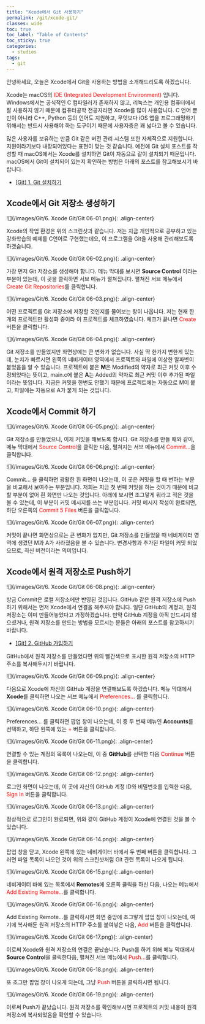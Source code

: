 ```yaml
---
title: "Xcode에서 Git 사용하기"
permalink: /git/xcode-git/
classes: wide
toc: true
toc_label: "Table of Contents"
toc_sticky: true
categories:
  - studies
tags:
  - git
---
```


안녕하세요, 오늘은 Xcode에서 Git을 사용하는 방법을 소개해드리도록 하겠습니다.

Xcode는 macOS의 <span style="color:red">IDE (Integrated Development Environment)</span> 입니다. Windows에서는 공식적인 C 컴파일러가 존재하지 않고, 리눅스는 개인용 컴퓨터에서 잘 사용하지 않기 때문에 컴퓨터공학 전공자라면 Xcode를 많이 사용합니다. C 언어 뿐만이 아니라 C++, Python 등의 언어도 지원하고, 무엇보다 iOS 앱을 프로그래밍하기 위해서는 반드시 사용해야 하는 도구이기 때문에 사용자층은 꽤 넓다고 볼 수 있습니다.

많은 사용자를 보유하는 만큼 Git 같은 버전 관리 시스템 또한 자체적으로 지원합니다. 지원이라기보다 내장되어있다는 표현이 맞는 것 같습니다. 예전에 Git 설치 포스트를 작성할 때 macOS에서는 Xcode를 설치하면 Git이 자동으로 같이 설치되기 때문입니다. macOS에서 Git이 설치되어 있는지 확인하는 방법은 아래의 포스트를 참고해보시기 바랍니다.

- [[Git] 1. Git 설치하기](/git/install-git/)

## Xcode에서 Git 저장소 생성하기

![](/images/Git/6. Xcode Git/Git 06-01.png){: .align-center}

Xcode의 작업 환경은 위의 스크린샷과 같습니다. 저는 지금 개인적으로 공부하고 있는 강화학습의 예제를 C언어로 구현했는데요, 이 프로그램을 Git을 사용해 관리해보도록 하겠습니다.

![](/images/Git/6. Xcode Git/Git 06-02.png){: .align-center}

가장 먼저 Git 저장소를 생성해야 합니다. 메뉴 막대를 보시면 **Source Control** 이라는 부분이 있는데, 이 곳을 클릭하면 서브 메뉴가 펼쳐집니다. 펼쳐진 서브 메뉴에서 <span style="color:red">Create Git Repositories</span>를 클릭합니다.

![](/images/Git/6. Xcode Git/Git 06-03.png){: .align-center}

어떤 프로젝트를 Git 저장소에 저장할 것인지를 물어보는 창이 나옵니다. 저는 현재 한 개의 프로젝트만 활성화 중이라 이 프로젝트를 체크하였습니다. 체크가 끝나면 <span style="color:red">Create</span> 버튼을 클릭합니다.

![](/images/Git/6. Xcode Git/Git 06-04.png){: .align-center}

Git 저장소를 만들었지만 화면상에는 큰 변화가 없습니다. 사실 딱 한가지 변한게 있는데, 눈치가 빠르시면 왼쪽의 네비게이터 영역에서 프로젝트와 파일에 이상한 알파벳이 붙었음을 알 수 있습니다. 프로젝트에 붙은 **M**은 Modified의 약자로 최근 커밋 이후 수정되었다는 뜻이고, main.c에 붙은 **A**는 Added의 약자로 최근 커밋 이후 추가된 파일이라는 뜻입니다. 지금은 커밋을 한번도 안했기 때문에 프로젝트에는 자동으로 M이 붙고, 파일에는 자동으로 A가 붙게 되는 것입니다.

## Xcode에서 Commit 하기

![](/images/Git/6. Xcode Git/Git 06-05.png){: .align-center}

Git 저장소를 만들었으니, 이제 커밋을 해보도록 합시다. Git 저장소를 만들 때와 같이, 메뉴 막대에서 <span style="color:red">Source Control</span>을 클릭한 다음, 펼쳐지는 서브 메뉴에서 <span style="color:red">Commit...</span>을 클릭합니다.

![](/images/Git/6. Xcode Git/Git 06-06.png){: .align-center}

Commit... 을 클릭하면 광활한 흰 화면이 나오는데, 이 곳은 커밋을 할 때 변하는 부분을 비교해서 보여주는 부분입니다. 저희는 지금 첫 번째 커밋을 하는 것이기 때문에 비교할 부분이 없어 흰 화면만 나오는 것입니다. 아래에 보시면 조그맣게 뭐라고 적은 것을 볼 수 있는데, 이 부분이 커밋 메시지를 쓰는 부분입니다. 커밋 메시지 작성이 완료되면, 하단 오른쪽의 <span style="color:red">Commit 5 Files</span> 버튼을 클릭합니다.

![](/images/Git/6. Xcode Git/Git 06-07.png){: .align-center}

커밋이 끝나면 화면상으로는 큰 변화가 없지만, Git 저장소를 만들었을 때 네비게이터 영역에 생겼던 M과 A가 사라졌음을 볼 수 있습니다. 변경사항과 추가된 파일이 커밋 되었으므로, 최신 버전이라는 의미입니다.

## Xcode에서 원격 저장소로 Push하기

![](/images/Git/6. Xcode Git/Git 06-08.png){: .align-center}

방금 Commit은 로컬 저장소에만 반영된 것입니다. GitHub 같은 원격 저장소에 Push하기 위해서는 먼저 Xcode에서 연결을 해주셔야 합니다. 일단 GitHub의 계정과, 원격 저장소는 이미 만들어놓았다고 가정하겠습니다. 만약 GitHub 계정을 아직 만드시지 않으셨거나, 원격 저장소를 만드는 방법을 모르시는 분들은 아래의 포스트를 참고하시기 바랍니다.

- [[Git] 2. GitHub 가입하기](/git/join-github/)

GitHub에서 원격 저장소를 만들었다면 위의 빨간색으로 표시한 원격 저장소의 HTTP 주소를 복사해두시기 바랍니다.

![](/images/Git/6. Xcode Git/Git 06-09.png){: .align-center}

다음으로 Xcode에 자신의 GitHub 계정을 연결해보도록 하겠습니다. 메뉴 막대에서 **Xcode**를 클릭하면 나오는 서브 메뉴에서 <span style="color:red">Preferences...</span> 를 클릭합니다.

![](/images/Git/6. Xcode Git/Git 06-10.png){: .align-center}

Preferences... 를 클릭하면 팝업 창이 나오는데, 이 중 두 번째 메뉴인 **Accounts**를 선택하고, 하단 왼쪽에 있는 <span style="color:red">+</span> 버튼을 클릭합니다.

![](/images/Git/6. Xcode Git/Git 06-11.png){: .align-center}

연결할 수 있는 계정의 목록이 나오는데, 이 중 **GitHub**를 선택한 다음 <span style="color:red">Continue</span> 버튼을 클릭합니다.

![](/images/Git/6. Xcode Git/Git 06-12.png){: .align-center}

로그인 화면이 나오는데, 이 곳에 자신의 GitHub 계정 ID와 비밀번호를 입력한 다음, <span style="color:red">Sign In</span> 버튼을 클릭합니다.

![](/images/Git/6. Xcode Git/Git 06-13.png){: .align-center}

정상적으로 로그인이 완료되면, 위와 같이 GitHub 계정이 Xcode에 연결된 것을 볼 수 있습니다.

![](/images/Git/6. Xcode Git/Git 06-14.png){: .align-center}

팝업 창을 닫고, Xcode 왼쪽에 있는 네비게이터 바에서 두 번째 버튼을 클릭합니다. 그러면 파일 목록이 나오던 것이 위의 스크린샷처럼 Git 관련 목록이 나오게 됩니다.

![](/images/Git/6. Xcode Git/Git 06-15.png){: .align-center}

네비게이터 바에 있는 목록에서 **Remotes**에 오른쪽 클릭을 하신 다음, 나오는 메뉴에서 <span style="color:red">Add Existing Remote...</span>를 클릭합니다.

![](/images/Git/6. Xcode Git/Git 06-16.png){: .align-center}

Add Existing Remote...를 클릭하시면 화면 중앙에 조그맣게 팝업 창이 나오는데, 여기에 복사해둔 원격 저장소의 HTTP 주소를 붙여넣은 다음, <span style="color:red">Add</span> 버튼을 클릭합니다.

![](/images/Git/6. Xcode Git/Git 06-17.png){: .align-center}

이로써 Xcode와 원격 저장소의 연결은 끝났습니다. Push를 하기 위해 메뉴 막대에서 **Source Control**을 클릭한다음, 펼쳐진 서브 메뉴에서 <span style="color:red">Push...</span>를 클릭합니다.

![](/images/Git/6. Xcode Git/Git 06-18.png){: .align-center}

또 조그만 팝업 창이 나오게 되는데, 그냥 <span style="color:red">Push</span> 버튼을 클릭하시면 됩니다.

![](/images/Git/6. Xcode Git/Git 06-19.png){: .align-center}

이로써 Push가 끝났습니다. 원격 저장소를 확인해보시면 프로젝트의 커밋 내용이 원격 저장소에 복사되었음을 확인할 수 있습니다.